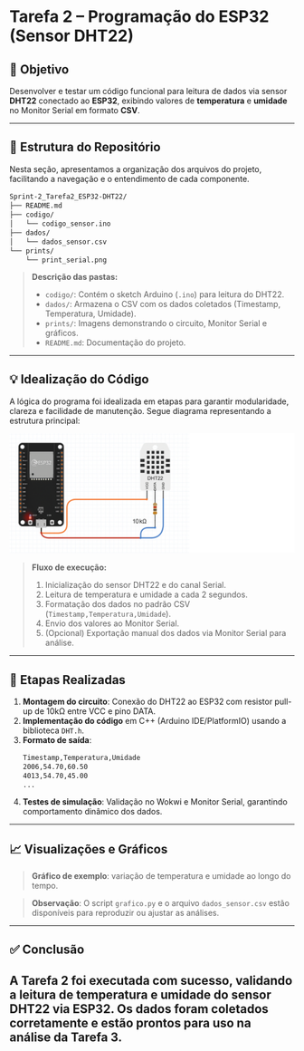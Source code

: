# Tarefa 2 – Programação do ESP32 (Sensor DHT22)

## 🎯 Objetivo

Desenvolver e testar um código funcional para leitura de dados via sensor **DHT22** conectado ao **ESP32**, exibindo valores de **temperatura** e **umidade** no Monitor Serial em formato **CSV**.

---

## 📂 Estrutura do Repositório

Nesta seção, apresentamos a organização dos arquivos do projeto, facilitando a navegação e o entendimento de cada componente.



```plaintext
Sprint-2_Tarefa2_ESP32-DHT22/
├── README.md
├── codigo/
│   └── codigo_sensor.ino
├── dados/
│   └── dados_sensor.csv
└── prints/
    └── print_serial.png
```

> **Descrição das pastas:**
>
> - `codigo/`: Contém o sketch Arduino (`.ino`) para leitura do DHT22.
> - `dados/`: Armazena o CSV com os dados coletados (Timestamp, Temperatura, Umidade).
> - `prints/`: Imagens demonstrando o circuito, Monitor Serial e gráficos.
> - `README.md`: Documentação do projeto.

---

## 💡 Idealização do Código

A lógica do programa foi idealizada em etapas para garantir modularidade, clareza e facilidade de manutenção. Segue diagrama representando a estrutura principal:

![Esquema de Circuito ESP32 e DHT22](prints/Esquema%20de%20Circuito%20ESP32%20e%20DHT22.png)


> **Fluxo de execução:**
>
> 1. Inicialização do sensor DHT22 e do canal Serial.
> 2. Leitura de temperatura e umidade a cada 2 segundos.
> 3. Formatação dos dados no padrão CSV (`Timestamp,Temperatura,Umidade`).
> 4. Envio dos valores ao Monitor Serial.
> 5. (Opcional) Exportação manual dos dados via Monitor Serial para análise.

---

## 🧪 Etapas Realizadas

1. **Montagem do circuito**: Conexão do DHT22 ao ESP32 com resistor pull-up de 10kΩ entre VCC e pino DATA.
2. **Implementação do código** em C++ (Arduino IDE/PlatformIO) usando a biblioteca `DHT.h`.
3. **Formato de saída**:
   ```csv
   Timestamp,Temperatura,Umidade
   2006,54.70,60.50
   4013,54.70,45.00
   ...
   ```
4. **Testes de simulação**: Validação no Wokwi e Monitor Serial, garantindo comportamento dinâmico dos dados.

---

## 📈 Visualizações e Gráficos

> **Gráfico de exemplo**: variação de temperatura e umidade ao longo do tempo.



> **Observação**: O script `grafico.py` e o arquivo `dados_sensor.csv` estão disponíveis para reproduzir ou ajustar as análises.

---

## ✅ Conclusão

A Tarefa 2 foi executada com sucesso, validando a leitura de temperatura e umidade do sensor DHT22 via ESP32. Os dados foram coletados corretamente e estão prontos para uso na análise da Tarefa 3.
---